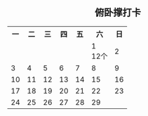 ## <center>俯卧撑打卡</center>


<table align="center">
	<tr>
	    <th>一</th>
	    <th>二</th>
	    <th>三</th>
	    <th>四</th>
	    <th>五</th>
	    <th>六</th>
	    <th>日</th>
	</tr >
	<tr >
	    <td></td>
	    <td></td>
	    <td></td>
	    <td></td>
	    <td></td>
	    <td>1<br><span>12个</span></td>
	    <td>2</td>
	</tr>
	<tr >
	    <td>3</td>
	    <td>4</td>
	    <td>5</td>
	    <td>6</td>
	    <td>7</td>
	    <td>8</td>
	    <td>9</td>
	</tr>
	<tr >
	    <td>10</td>
	    <td>11</td>
	    <td>12</td>
	    <td>13</td>
	    <td>14</td>
	    <td>15</td>
	    <td>16</td>
	</tr>
	<tr >
	    <td>17</td>
	    <td>18</td>
	    <td>19</td>
	    <td>20</td>
	    <td>21</td>
	    <td>22</td>
	    <td>23</td>
	</tr>
	<tr >
	    <td>24</td>
	    <td>25</td>
	    <td>26</td>
	    <td>27</td>
	    <td>28</td>
	    <td>29</td>
	    <td></td>
	</tr>

</table>

